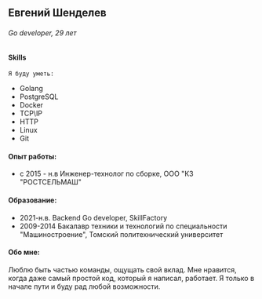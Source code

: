 ## Евгений Шенделев
###### Go developer, 29 лет
  
#### Skills
    Я буду уметь: 
- Golang
- PostgreSQL
- Docker 
- TCP\IP
- HTTP
- Linux
- Git

####  Опыт работы: 
 - с 2015 - н.в Инженер-технолог по сборке, ООО "КЗ "РОСТСЕЛЬМАШ"

#### Образование:

- 2021-н.в. Backend Go developer, SkillFactory
- 2009-2014 Бакалавр техники и технологий по специальности "Машиностроение", Томский политехнический университет
    
#### Обо мне:
Люблю быть частью команды, ощущать свой вклад. Мне нравится, когда даже самый простой код, который я написал, работает. Я только в начале пути и буду рад любой возможности.


